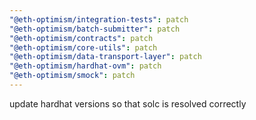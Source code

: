 ```yaml
---
"@eth-optimism/integration-tests": patch
"@eth-optimism/batch-submitter": patch
"@eth-optimism/contracts": patch
"@eth-optimism/core-utils": patch
"@eth-optimism/data-transport-layer": patch
"@eth-optimism/hardhat-ovm": patch
"@eth-optimism/smock": patch
---
```


update hardhat versions so that solc is resolved correctly
